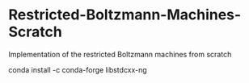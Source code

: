 # Restricted-Boltzmann-Machines-Scratch
Implementation of the restricted Boltzmann machines from scratch

conda install -c conda-forge libstdcxx-ng
